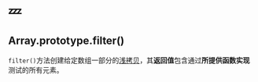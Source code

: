 # :zzz:

## Array.prototype.filter()

`filter()`方法创建给定数组一部分的[浅拷贝](/javascript/advanced/03-copy#shallow-copy)，其**返回值**包含通过**所提供函数实现**测试的所有元素。

